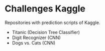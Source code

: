 # Challenges Kaggle
Repositories with prediction scripts of Kaggle.
* Titanic (Decision Tree Classifier)
* Digit Recognizer (CNN)
* Dogs vs. Cats (CNN)

